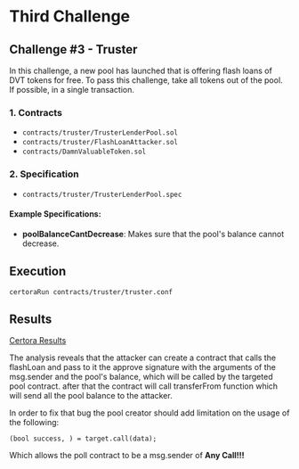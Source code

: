 # Third Challenge

## Challenge #3 - Truster

In this challenge, a new pool has launched that is offering flash loans of DVT tokens for free. 
To pass this challenge, take all tokens out of the pool. If possible, in a single transaction.

### 1. Contracts

- `contracts/truster/TrusterLenderPool.sol`
- `contracts/truster/FlashLoanAttacker.sol`
- `contracts/DamnValuableToken.sol`

### 2. Specification

- `contracts/truster/TrusterLenderPool.spec`

#### Example Specifications:

- **poolBalanceCantDecrease**: Makes sure that the pool's balance cannot decrease.

## Execution

```
certoraRun contracts/truster/truster.conf
```

## Results

[Certora Results](https://prover.certora.com/output/1512/98a051e83c80468f8bbec22f051eeab8?anonymousKey=714355c70013e4acf94ddb8946dca59b6b790ff2)

The analysis reveals that the attacker can create a contract that calls the flashLoan and pass to it the approve signature with the arguments of the msg.sender and the pool's balance, which will be called by the targeted pool contract. after that the contract will call transferFrom function which will send all the pool balance to the attacker.

In order to fix that bug the pool creator should add limitation on the usage of the following: 
```
(bool success, ) = target.call(data);
```
Which allows the poll contract to be a msg.sender of **Any Call!!!** 